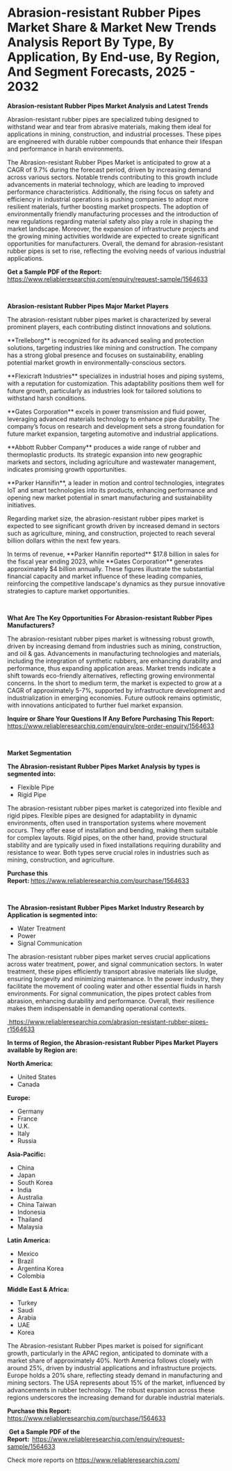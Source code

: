 <p><h1>Abrasion-resistant Rubber Pipes Market Share & Market New Trends Analysis Report By Type, By Application, By End-use, By Region, And Segment Forecasts, 2025 - 2032</h1></p><p><strong>Abrasion-resistant Rubber Pipes Market Analysis and Latest Trends</strong></p>
<p><p>Abrasion-resistant rubber pipes are specialized tubing designed to withstand wear and tear from abrasive materials, making them ideal for applications in mining, construction, and industrial processes. These pipes are engineered with durable rubber compounds that enhance their lifespan and performance in harsh environments.</p><p>The Abrasion-resistant Rubber Pipes Market is anticipated to grow at a CAGR of 9.7% during the forecast period, driven by increasing demand across various sectors. Notable trends contributing to this growth include advancements in material technology, which are leading to improved performance characteristics. Additionally, the rising focus on safety and efficiency in industrial operations is pushing companies to adopt more resilient materials, further boosting market prospects. The adoption of environmentally friendly manufacturing processes and the introduction of new regulations regarding material safety also play a role in shaping the market landscape. Moreover, the expansion of infrastructure projects and the growing mining activities worldwide are expected to create significant opportunities for manufacturers. Overall, the demand for abrasion-resistant rubber pipes is set to rise, reflecting the evolving needs of various industrial applications.</p></p>
<p><strong>Get a Sample PDF of the Report:&nbsp;</strong> <a href="https://www.reliableresearchiq.com/enquiry/request-sample/1564633?utm_campaign=2271&utm_medium=2&utm_source=Github&utm_content=ia&utm_term=02042025&utm_id=abrasion-resistant-rubber-pipes">https://www.reliableresearchiq.com/enquiry/request-sample/1564633</a></p>
<p>&nbsp;</p>
<p><strong>Abrasion-resistant Rubber Pipes Major Market Players</strong></p>
<p><p>The abrasion-resistant rubber pipes market is characterized by several prominent players, each contributing distinct innovations and solutions. </p><p>**Trelleborg** is recognized for its advanced sealing and protection solutions, targeting industries like mining and construction. The company has a strong global presence and focuses on sustainability, enabling potential market growth in environmentally-conscious sectors.</p><p>**Flexicraft Industries** specializes in industrial hoses and piping systems, with a reputation for customization. This adaptability positions them well for future growth, particularly as industries look for tailored solutions to withstand harsh conditions.</p><p>**Gates Corporation** excels in power transmission and fluid power, leveraging advanced materials technology to enhance pipe durability. The company’s focus on research and development sets a strong foundation for future market expansion, targeting automotive and industrial applications.</p><p>**Abbott Rubber Company** produces a wide range of rubber and thermoplastic products. Its strategic expansion into new geographic markets and sectors, including agriculture and wastewater management, indicates promising growth opportunities.</p><p>**Parker Hannifin**, a leader in motion and control technologies, integrates IoT and smart technologies into its products, enhancing performance and opening new market potential in smart manufacturing and sustainability initiatives.</p><p>Regarding market size, the abrasion-resistant rubber pipes market is expected to see significant growth driven by increased demand in sectors such as agriculture, mining, and construction, projected to reach several billion dollars within the next few years.</p><p>In terms of revenue, **Parker Hannifin reported** $17.8 billion in sales for the fiscal year ending 2023, while **Gates Corporation** generates approximately $4 billion annually. These figures illustrate the substantial financial capacity and market influence of these leading companies, reinforcing the competitive landscape's dynamics as they pursue innovative strategies to capture market opportunities.</p></p>
<p>&nbsp;</p>
<p><strong>What Are The Key Opportunities For Abrasion-resistant Rubber Pipes Manufacturers?</strong></p>
<p><p>The abrasion-resistant rubber pipes market is witnessing robust growth, driven by increasing demand from industries such as mining, construction, and oil & gas. Advancements in manufacturing technologies and materials, including the integration of synthetic rubbers, are enhancing durability and performance, thus expanding application areas. Market trends indicate a shift towards eco-friendly alternatives, reflecting growing environmental concerns. In the short to medium term, the market is expected to grow at a CAGR of approximately 5-7%, supported by infrastructure development and industrialization in emerging economies. Future outlook remains optimistic, with innovations anticipated to further fuel market expansion.</p></p>
<p><strong>Inquire or Share Your Questions If Any Before Purchasing This Report:</strong> <a href="https://www.reliableresearchiq.com/enquiry/pre-order-enquiry/1564633?utm_campaign=2271&utm_medium=2&utm_source=Github&utm_content=ia&utm_term=02042025&utm_id=abrasion-resistant-rubber-pipes">https://www.reliableresearchiq.com/enquiry/pre-order-enquiry/1564633</a></p>
<p>&nbsp;</p>
<p><strong>Market Segmentation</strong></p>
<p><strong>The Abrasion-resistant Rubber Pipes Market Analysis by types is segmented into:</strong></p>
<p><ul><li>Flexible Pipe</li><li>Rigid Pipe</li></ul></p>
<p><p>The abrasion-resistant rubber pipes market is categorized into flexible and rigid pipes. Flexible pipes are designed for adaptability in dynamic environments, often used in transportation systems where movement occurs. They offer ease of installation and bending, making them suitable for complex layouts. Rigid pipes, on the other hand, provide structural stability and are typically used in fixed installations requiring durability and resistance to wear. Both types serve crucial roles in industries such as mining, construction, and agriculture.</p></p>
<p><strong>Purchase this Report:&nbsp;</strong><a href="https://www.reliableresearchiq.com/purchase/1564633?utm_campaign=2271&utm_medium=2&utm_source=Github&utm_content=ia&utm_term=02042025&utm_id=abrasion-resistant-rubber-pipes">https://www.reliableresearchiq.com/purchase/1564633</a></p>
<p>&nbsp;</p>
<p><strong>The Abrasion-resistant Rubber Pipes Market Industry Research by Application is segmented into:</strong></p>
<p><ul><li>Water Treatment</li><li>Power</li><li>Signal Communication</li></ul></p>
<p><p>The abrasion-resistant rubber pipes market serves crucial applications across water treatment, power, and signal communication sectors. In water treatment, these pipes efficiently transport abrasive materials like sludge, ensuring longevity and minimizing maintenance. In the power industry, they facilitate the movement of cooling water and other essential fluids in harsh environments. For signal communication, the pipes protect cables from abrasion, enhancing durability and performance. Overall, their resilience makes them indispensable in demanding operational contexts.</p></p>
<p><a href="https://www.reliableresearchiq.com/abrasion-resistant-rubber-pipes-r1564633?utm_campaign=2271&utm_medium=2&utm_source=Github&utm_content=ia&utm_term=02042025&utm_id=abrasion-resistant-rubber-pipes">&nbsp;https://www.reliableresearchiq.com/abrasion-resistant-rubber-pipes-r1564633</a></p>
<p><strong>In terms of Region, the Abrasion-resistant Rubber Pipes Market Players available by Region are:</strong></p>
<p>
    <p> <strong> North America: </strong>
        <ul>
            <li>United States</li>
            <li>Canada</li>
        </ul>
        </p> 
    <p> <strong> Europe: </strong>
        <ul>
            <li>Germany</li>
            <li>France</li>
            <li>U.K.</li>
            <li>Italy</li>
            <li>Russia</li>
        </ul>
        </p> 
    <p> <strong> Asia-Pacific: </strong>
        <ul>
            <li>China</li>
            <li>Japan</li>
            <li>South Korea</li>
            <li>India</li>
            <li>Australia</li>
            <li>China Taiwan</li>
            <li>Indonesia</li>
            <li>Thailand</li>
            <li>Malaysia</li>
        </ul>
        </p> 
    <p> <strong> Latin America: </strong>
        <ul>
            <li>Mexico</li>
            <li>Brazil</li>
            <li>Argentina Korea</li>
            <li>Colombia</li>
        </ul>
        </p> 
    <p> <strong> Middle East & Africa: </strong>
        <ul>
            <li>Turkey</li>
            <li>Saudi</li>
            <li>Arabia</li>
            <li>UAE</li>
            <li>Korea</li>
        </ul>
    </p>
    </p>
<p><p>The Abrasion-resistant Rubber Pipes market is poised for significant growth, particularly in the APAC region, anticipated to dominate with a market share of approximately 40%. North America follows closely with around 25%, driven by industrial applications and infrastructure projects. Europe holds a 20% share, reflecting steady demand in manufacturing and mining sectors. The USA represents about 15% of the market, influenced by advancements in rubber technology. The robust expansion across these regions underscores the increasing demand for durable industrial materials.</p></p>
<p><strong>Purchase this Report: </strong><a href="https://www.reliableresearchiq.com/purchase/1564633?utm_campaign=2271&utm_medium=2&utm_source=Github&utm_content=ia&utm_term=02042025&utm_id=abrasion-resistant-rubber-pipes">https://www.reliableresearchiq.com/purchase/1564633</a></p>
<p>&nbsp;<strong>Get a Sample PDF of the Report:&nbsp;&nbsp;</strong><a href="https://www.reliableresearchiq.com/enquiry/request-sample/1564633?utm_campaign=2271&utm_medium=2&utm_source=Github&utm_content=ia&utm_term=02042025&utm_id=abrasion-resistant-rubber-pipes">https://www.reliableresearchiq.com/enquiry/request-sample/1564633</a></p>
<p><strong></strong></p>
<p>Check more reports on <a href="https://www.reliableresearchiq.com/?utm_campaign=2271&utm_medium=2&utm_source=Github&utm_content=ia&utm_term=02042025&utm_id=abrasion-resistant-rubber-pipes">https://www.reliableresearchiq.com/</a></p>